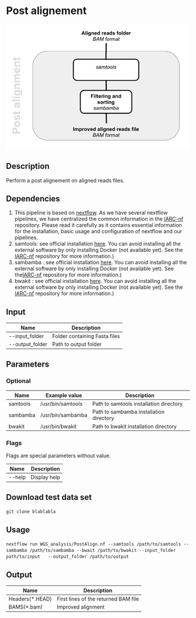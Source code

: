 # Post alignement # 

![Image PostAlign](https://github.com/ImaneLboukili/WGS_analysis/blob/master/PostAlign/PostAlign.png)

## Description ##

Perform a post alignement on aligned reads files.

## Dependencies ## 
1. This pipeline is based on [nextflow](https://www.nextflow.io). As we have several nextflow pipelines, we have centralized the common information in the [IARC-nf](https://github.com/IARCbioinfo/IARC-nf) repository. Please read it carefully as it contains essential information for the installation, basic usage and configuration of nextflow and our pipelines.
2. samtools: see official installation [here](http://www.htslib.org). You can avoid installing all the external software by only installing Docker (not available yet). See the [IARC-nf](https://github.com/IARCbioinfo/IARC-nf) repository for more information.)
3. sambamba : see official installation [here](http://lomereiter.github.io/sambamba/). You can avoid installing all the external software by only installing Docker (not available yet). See the[IARC-nf](https://github.com/IARCbioinfo/IARC-nf) repository for more information.)
4. bwakit : see official installation [here](https://github.com/lh3/bwa/tree/master/bwakit). You can avoid installing all the external software by only installing Docker (not available yet). See the [IARC-nf](https://github.com/IARCbioinfo/IARC-nf) repository for more information.)

## Input ##

**Name**         | **Description**
---------------  | ---------------
--input_folder   | Folder containing Fasta files
--output_folder  | Path to output folder

## Parameters ##

### Optional ###

**Name**          | **Example value** | **Description**
------------------| ------------------| ------------------
samtools          | /usr/bin/samtools | Path to samtools installation directory
sambamba          | /usr/bin/sambamba | Path to sambamba installation directory
bwakit            | /usr/bin/bwakit   | Path to bwakit installation directory

### Flags ###

Flags are special parameters without value.

**Name**      | **Description**
------------- | -------------
--help        | Display help

## Download test data set ###

`git clone blablabla`

## Usage ##

`nextflow run WGS_analysis/PostAlign.nf --samtools /path/to/samtools --sambamba /path/to/sambamba --bwait /path/to/bwakit --input_folder path/to/input   --output_folder /path/to/output `

## Output ## 

**Name**         | **Description**
---------------- | -------------
Headers(*.HEAD)  |  First lines of the returned BAM file
BAMS(*.bam)      |  Improved alignment 


